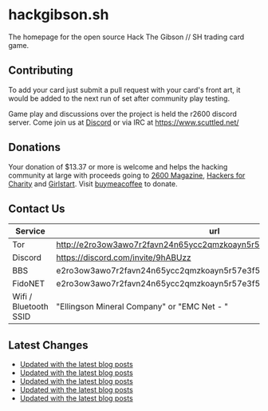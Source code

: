 # hackgibson.sh
The homepage for the open source Hack The Gibson // SH trading card game.


## Contributing

To add your card just submit a pull request with your card's front art, it would be added to the next run of set after community play testing.

Game play and discussions over the project is held the r2600 discord server. Come join us at [Discord](https://discord.com/invite/9hABUzz) or via IRC at https://www.scuttled.net/


## Donations

Your donation of $13.37 or more is welcome and helps the hacking community at large with proceeds going to [2600 Magazine](https://2600.com/), [Hackers for Charity](https://hackersforcharity.org) and [Girlstart](https://girlstart.org).  Visit [buymeacoffee](https://www.buymeacoffee.com/hackgibson.sh) to donate.


## Contact Us

Service | url
-|-
Tor | http://e2ro3ow3awo7r2favn24n65ycc2qmzkoayn5r57e3f56nvjwdcgg32ad.onion
Discord | https://discord.com/invite/9hABUzz
BBS | e2ro3ow3awo7r2favn24n65ycc2qmzkoayn5r57e3f56nvjwdcgg32ad.onion:23
FidoNET | e2ro3ow3awo7r2favn24n65ycc2qmzkoayn5r57e3f56nvjwdcgg32ad.onion:24554
Wifi / Bluetooth SSID | "Ellingson Mineral Company" or "EMC Net - <fidonet address>"

## Latest Changes
<!-- BLOG-POST-LIST:START -->
- [Updated with the latest blog posts](https://github.com/DFW2600/hackgibson.sh/commit/8cb4c35df041a8c8dd970dd8de703ef64bba53ed)
- [Updated with the latest blog posts](https://github.com/DFW2600/hackgibson.sh/commit/0be9e1664ff14f2e0feb40b452dd52f2ee72e5a8)
- [Updated with the latest blog posts](https://github.com/DFW2600/hackgibson.sh/commit/fd60b5e338e55c67b61c4e4650c433a5dff3c32b)
- [Updated with the latest blog posts](https://github.com/DFW2600/hackgibson.sh/commit/56858e123a2dae8e81a150797d9715ec5e75ec97)
- [Updated with the latest blog posts](https://github.com/DFW2600/hackgibson.sh/commit/82d9d486bcc30e2b533bbab5e4254e840d7e9f7f)
<!-- BLOG-POST-LIST:END -->
